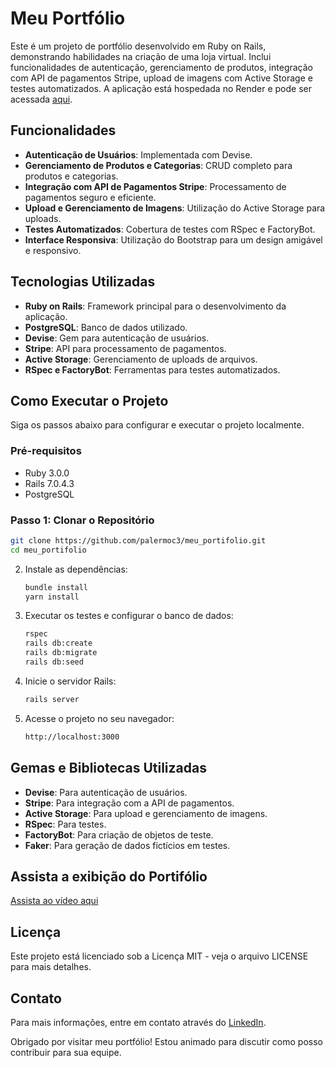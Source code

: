 # Meu Portfólio

Este é um projeto de portfólio desenvolvido em Ruby on Rails, demonstrando habilidades na criação de uma loja virtual. Inclui funcionalidades de autenticação, gerenciamento de produtos, integração com API de pagamentos Stripe, upload de imagens com Active Storage e testes automatizados. A aplicação está hospedada no Render e pode ser acessada [aqui](https://portifolio-mych.onrender.com/).

## Funcionalidades

- **Autenticação de Usuários**: Implementada com Devise.
- **Gerenciamento de Produtos e Categorias**: CRUD completo para produtos e categorias.
- **Integração com API de Pagamentos Stripe**: Processamento de pagamentos seguro e eficiente.
- **Upload e Gerenciamento de Imagens**: Utilização do Active Storage para uploads.
- **Testes Automatizados**: Cobertura de testes com RSpec e FactoryBot.
- **Interface Responsiva**: Utilização do Bootstrap para um design amigável e responsivo.

## Tecnologias Utilizadas

- **Ruby on Rails**: Framework principal para o desenvolvimento da aplicação.
- **PostgreSQL**: Banco de dados utilizado.
- **Devise**: Gem para autenticação de usuários.
- **Stripe**: API para processamento de pagamentos.
- **Active Storage**: Gerenciamento de uploads de arquivos.
- **RSpec e FactoryBot**: Ferramentas para testes automatizados.

## Como Executar o Projeto

Siga os passos abaixo para configurar e executar o projeto localmente.

### Pré-requisitos

- Ruby 3.0.0
- Rails 7.0.4.3
- PostgreSQL

### Passo 1: Clonar o Repositório

```bash
git clone https://github.com/palermoc3/meu_portifolio.git
cd meu_portifolio
```

2. Instale as dependências:

    ```bash
    bundle install
    yarn install
    ```

3.  Executar os testes e configurar o banco de dados:

    ```bash
    rspec
    rails db:create
    rails db:migrate
    rails db:seed
    ```

4. Inicie o servidor Rails:

    ```bash
    rails server
    ```

5. Acesse o projeto no seu navegador:

    ```bash
    http://localhost:3000
    ```
## Gemas e Bibliotecas Utilizadas

- **Devise**: Para autenticação de usuários.
- **Stripe**: Para integração com a API de pagamentos.
- **Active Storage**: Para upload e gerenciamento de imagens.
- **RSpec**: Para testes.
- **FactoryBot**: Para criação de objetos de teste.
- **Faker**: Para geração de dados fictícios em testes.

## Assista a exibição do Portifólio
[Assista ao vídeo aqui](https://youtu.be/LSvSzZZag3Y)


## Licença

Este projeto está licenciado sob a Licença MIT - veja o arquivo LICENSE para mais detalhes.

## Contato

Para mais informações, entre em contato através do [LinkedIn](https://www.linkedin.com/in/pedro-palermo-martins-37085a140/).

Obrigado por visitar meu portfólio! Estou animado para discutir como posso contribuir para sua equipe.


